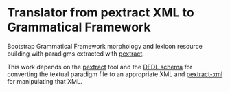 # Translator from pextract XML to Grammatical Framework

Bootstrap Grammatical Framework morphology and lexicon resource building with paradigms extracted with [pextract](https://github.com/marfors/paradigmextract).

This work depends on the [pextract](https://github.com/marfors/paradigmextract) tool and the [DFDL schema](https://github.com/keeleleek/dfdl-pextract-schema) for converting the textual paradigm file to an appropriate XML and [pextract-xml](https://github.com/keeleleek/pextract-xml) for manipulating that XML.
